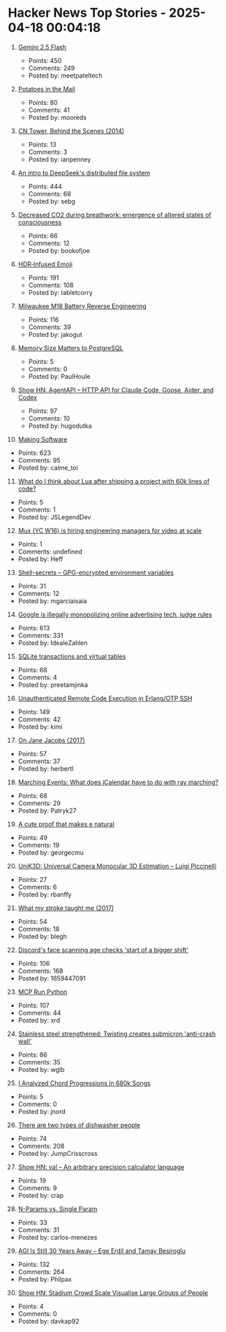 # Hacker News Top Stories - 2025-04-18 00:04:18

1. [Gemini 2.5 Flash](https://developers.googleblog.com/en/start-building-with-gemini-25-flash/)
   - Points: 450
   - Comments: 249
   - Posted by: meetpateltech

2. [Potatoes in the Mail](https://facts.usps.com/mailing-potatoes/)
   - Points: 80
   - Comments: 41
   - Posted by: mooreds

3. [CN Tower, Behind the Scenes (2014)](https://site.roadwolf.ca/categories/ue/cntower/)
   - Points: 13
   - Comments: 3
   - Posted by: ianpenney

4. [An intro to DeepSeek's distributed file system](https://maknee.github.io/blog/2025/3FS-Performance-Journal-1/)
   - Points: 444
   - Comments: 68
   - Posted by: sebg

5. [Decreased CO2 during breathwork: emergence of altered states of consciousness](https://www.nature.com/articles/s44271-025-00247-0)
   - Points: 66
   - Comments: 12
   - Posted by: bookofjoe

6. [HDR‑Infused Emoji](https://sharpletters.net/2025/04/16/hdr-emoji/)
   - Points: 191
   - Comments: 108
   - Posted by: tabletcorry

7. [Milwaukee M18 Battery Reverse Engineering](https://quagmirerepair.com/milwaukee-m18-battery-reverse-engineering)
   - Points: 116
   - Comments: 39
   - Posted by: jakogut

8. [Memory Size Matters to PostgreSQL](https://pgdba.org/post/2025/04/size_matter/)
   - Points: 5
   - Comments: 0
   - Posted by: PaulHoule

9. [Show HN: AgentAPI – HTTP API for Claude Code, Goose, Aider, and Codex](https://github.com/coder/agentapi)
   - Points: 97
   - Comments: 10
   - Posted by: hugodutka

10. [Making Software](https://www.makingsoftware.com/)
   - Points: 623
   - Comments: 95
   - Posted by: calme_toi

11. [What do I think about Lua after shipping a project with 60k lines of code?](https://blog.luden.io/what-do-i-think-about-lua-after-shipping-a-project-with-60-000-lines-of-code-bf72a1328733)
   - Points: 5
   - Comments: 1
   - Posted by: JSLegendDev

12. [Mux (YC W16) is hiring engineering managers for video at scale](https://mux.com/jobs?j=em)
   - Points: 1
   - Comments: undefined
   - Posted by: Heff

13. [Shell-secrets – GPG-encrypted environment variables](https://github.com/waj/shell-secrets)
   - Points: 31
   - Comments: 12
   - Posted by: mgarciaisaia

14. [Google is illegally monopolizing online advertising tech, judge rules](https://www.nytimes.com/2025/04/17/technology/google-ad-tech-antitrust-ruling.html)
   - Points: 613
   - Comments: 331
   - Posted by: IdealeZahlen

15. [SQLite transactions and virtual tables](https://misfra.me/2025/sqlite-transactions-and-virtual-tables/)
   - Points: 68
   - Comments: 4
   - Posted by: preetamjinka

16. [Unauthenticated Remote Code Execution in Erlang/OTP SSH](https://nvd.nist.gov/vuln/detail/CVE-2025-32433)
   - Points: 149
   - Comments: 42
   - Posted by: kimi

17. [On Jane Jacobs (2017)](https://salmagundi.skidmore.edu/articles/75-on-jane-jacobs)
   - Points: 57
   - Comments: 37
   - Posted by: herbertl

18. [Marching Events: What does iCalendar have to do with ray marching?](https://pwy.io/posts/marching-events/)
   - Points: 68
   - Comments: 29
   - Posted by: Patryk27

19. [A cute proof that makes e natural](https://www.poshenloh.com/e/)
   - Points: 49
   - Comments: 19
   - Posted by: georgecmu

20. [UniK3D: Universal Camera Monocular 3D Estimation – Luigi Piccinelli](https://lpiccinelli-eth.github.io/pub/unik3d/)
   - Points: 27
   - Comments: 6
   - Posted by: rbanffy

21. [What my stroke taught me (2017)](https://nautil.us/what-my-stroke-taught-me-236544/)
   - Points: 54
   - Comments: 18
   - Posted by: blegh

22. [Discord's face scanning age checks 'start of a bigger shift'](https://www.bbc.com/news/articles/cjr75wypg0vo)
   - Points: 106
   - Comments: 168
   - Posted by: 1659447091

23. [MCP Run Python](https://github.com/pydantic/pydantic-ai/tree/main/mcp-run-python)
   - Points: 107
   - Comments: 44
   - Posted by: xrd

24. [Stainless steel strengthened: Twisting creates submicron 'anti-crash wall'](https://techxplore.com/news/2025-04-stainless-steel-technique-submicron-anti.html)
   - Points: 86
   - Comments: 35
   - Posted by: wglb

25. [I Analyzed Chord Progressions in 680k Songs](https://www.cantgetmuchhigher.com/p/i-analyzed-chord-progressions-in)
   - Points: 5
   - Comments: 0
   - Posted by: jnord

26. [There are two types of dishwasher people](https://www.theatlantic.com/family/archive/2025/04/how-to-load-dishwasher/682425/)
   - Points: 74
   - Comments: 208
   - Posted by: JumpCrisscross

27. [Show HN: val – An arbitrary precision calculator language](https://github.com/terror/val)
   - Points: 19
   - Comments: 9
   - Posted by: crap

28. [N-Params vs. Single Param](https://www.carlos-menezes.com/single-param-functions/)
   - Points: 33
   - Comments: 31
   - Posted by: carlos-menezes

29. [AGI Is Still 30 Years Away – Ege Erdil and Tamay Besiroglu](https://www.dwarkesh.com/p/ege-tamay)
   - Points: 132
   - Comments: 264
   - Posted by: Philpax

30. [Show HN: Stadium Crowd Scale Visualise Large Groups of People](https://davkap92.github.io/crowdscale/)
   - Points: 4
   - Comments: 0
   - Posted by: davkap92

